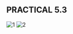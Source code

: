 PRACTICAL 5.3
------------------------------
![1](https://cloud.githubusercontent.com/assets/16949393/14233658/4285522c-f9ec-11e5-8ae0-f361de98f27c.png)
![2](https://cloud.githubusercontent.com/assets/16949393/14233659/45801822-f9ec-11e5-88c2-4a52766357a4.png)
